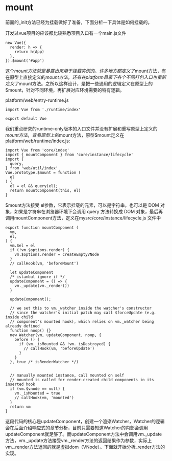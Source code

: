# mount

前面的_init方法已经为挂载做好了准备，下面分析一下具体是如何挂载的。

开发过vue项目的应该都比较熟悉项目入口有一个main.js文件
```
new Vue({
  render: h => {
    return h(App)
  },
}).$mount('#app')
```
这个$mount方法就是暴露出来用于挂载实例的。许多地方都定义了$mount方法，有在原型上直接定义的$mount方法，还有在platform目录下各个不同打包入口也重新定义了$mount方法。之所以这样设计，是把一些通用的逻辑定义在原型上的$mount，针对不同环境，再扩展对应环境需要的特有逻辑。

platform/web/entry-runtime.js
```
import Vue from './runtime/index'

export default Vue
```
我们重点研究的runtime-only版本的入口文件并没有扩展和重写原型上定义的$mount方法，查看原型上的$mount方法，原型$mount定义在platform/web/runtime/index.js:
```
import Vue from 'core/index'
import { mountComponent } from 'core/instance/lifecycle'
import {
  query,
} from 'web/util/index'
Vue.prototype.$mount = function (
  el
) {
  el = el && query(el);
  return mountComponent(this, el)
}
```
$mount方法接受 el参数，它表示挂载的元素，可以是字符串，也可以是 DOM 对象，如果是字符串在浏览器环境下会调用 query 方法转换成 DOM 对象，最后再调用mountComponent方法，定义在mysrc/core/instance/lifecycle.js 文件中
```
export function mountComponent (
  vm,
  el,
) {
  vm.$el = el
  if (!vm.$options.render) {
    vm.$options.render = createEmptyVNode
  }
  // callHook(vm, 'beforeMount')

  let updateComponent
  /* istanbul ignore if */
  updateComponent = () => {
    vm._update(vm._render())
  }

  updateComponent();

  // we set this to vm._watcher inside the watcher's constructor
  // since the watcher's initial patch may call $forceUpdate (e.g. inside child
  // component's mounted hook), which relies on vm._watcher being already defined
  function noop() {}
  new Watcher(vm, updateComponent, noop, {
    before () {
      if (vm._isMounted && !vm._isDestroyed) {
        // callHook(vm, 'beforeUpdate')
      }
    }
  }, true /* isRenderWatcher */)
  

  // manually mounted instance, call mounted on self
  // mounted is called for render-created child components in its inserted hook
  if (vm.$vnode == null) {
    vm._isMounted = true
    // callHook(vm, 'mounted')
  }
  return vm
}
```
这段代码的核心是updateComponent，创建一个渲染Watcher，Watcher的逻辑会在后面介绍响应式的章节分析，目前只需要知道Watcher的内部会调用updateComponent就足够了。而updateComponent方法中会调用vm._update方法，vm._update方法接受vm._render方法的返回结果作为参数，实际上vm._render方法返回的就是虚拟dom（VNode）。下面就开始分析_render方法的实现。